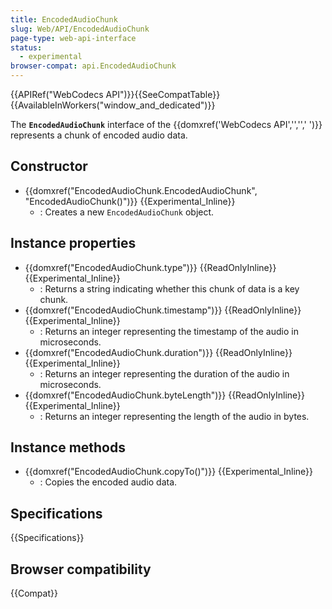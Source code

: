 ```yaml
---
title: EncodedAudioChunk
slug: Web/API/EncodedAudioChunk
page-type: web-api-interface
status:
  - experimental
browser-compat: api.EncodedAudioChunk
---
```


{{APIRef("WebCodecs API")}}{{SeeCompatTable}}{{AvailableInWorkers("window_and_dedicated")}}

The **`EncodedAudioChunk`** interface of the {{domxref('WebCodecs API','','',' ')}} represents a chunk of encoded audio data.

## Constructor

- {{domxref("EncodedAudioChunk.EncodedAudioChunk", "EncodedAudioChunk()")}} {{Experimental_Inline}}
  - : Creates a new `EncodedAudioChunk` object.

## Instance properties

- {{domxref("EncodedAudioChunk.type")}} {{ReadOnlyInline}} {{Experimental_Inline}}
  - : Returns a string indicating whether this chunk of data is a key chunk.
- {{domxref("EncodedAudioChunk.timestamp")}} {{ReadOnlyInline}} {{Experimental_Inline}}
  - : Returns an integer representing the timestamp of the audio in microseconds.
- {{domxref("EncodedAudioChunk.duration")}} {{ReadOnlyInline}} {{Experimental_Inline}}
  - : Returns an integer representing the duration of the audio in microseconds.
- {{domxref("EncodedAudioChunk.byteLength")}} {{ReadOnlyInline}} {{Experimental_Inline}}
  - : Returns an integer representing the length of the audio in bytes.

## Instance methods

- {{domxref("EncodedAudioChunk.copyTo()")}} {{Experimental_Inline}}
  - : Copies the encoded audio data.

## Specifications

{{Specifications}}

## Browser compatibility

{{Compat}}
